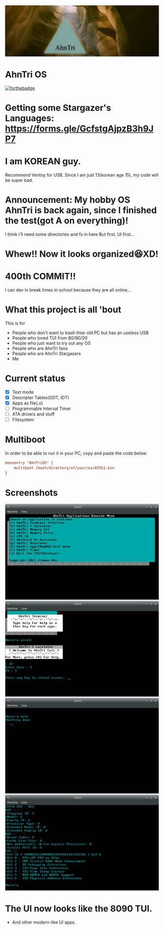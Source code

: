 ![AhnTriLogo](at.jpg)
# AhnTri OS
[![forthebadge](https://forthebadge.com/images/badges/powered-by-responsibility.svg)](https://forthebadge.com)
# Getting some Stargazer's Languages: https://forms.gle/GcfstgAjpzB3h9JP7
# I am KOREAN guy.

Recommend Ventoy for USB.
Since I am just 13(korean age 15), my code will be super bad. 
# Announcement: My hobby OS AhnTri is back again, since I finished the test(got A on everything)!
I think i'll need some directories and fs in here
But first, UI first...
# Whew!! Now it looks organized😆XD!
# 400th COMMIT!!
I can dev in break times in school because they are all online...
# What this project is all 'bout
This is for
 - People who don't want to trash thier old PC but has an useless USB
 - People who loved TUI from 80/90/00
 - People who just want to try out any OS
 - People who are AhnTri fans
 - People who are AhnTri Stargazers
 - Me
# Current status
- [x] Text mode
- [x] Descripter Tables(GDT, IDT)
- [x] Apps as file(.o)
- [ ] Programmable Interval Timer
- [ ] ATA drivers and stuff
- [ ] Filesystem

# Multiboot
In order to be able to run it in your PC, copy and paste the code below.
```INI
menuentry "AhnTriOS" {
	multiboot /boot/directory/of/your/os/ATOS1.bin
}
```
# Screenshots
![Screenshot of 1.2.3](sshot.png)
![Screenshot of 1.2.3](sshot2.png)
![Screenshot of 1.2.3](sshot3.png)
![Screenshot of 1.2.3](sshot4.png)

# The UI now looks like the 8090 TUI.
- And other modern-like UI apps.

